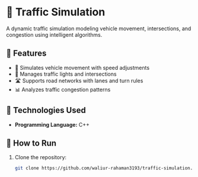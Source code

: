 # 🚦 Traffic Simulation

A dynamic traffic simulation modeling vehicle movement, intersections, and congestion using intelligent algorithms.

## 📌 Features
- 🚗 Simulates vehicle movement with speed adjustments
- 🚦 Manages traffic lights and intersections
- 🛣️ Supports road networks with lanes and turn rules
- 📊 Analyzes traffic congestion patterns

## 🔧 Technologies Used
- **Programming Language:** C++ 

## 🚀 How to Run
1. Clone the repository:
   ```bash
   git clone https://github.com/waliur-rahaman3193/traffic-simulation.git
